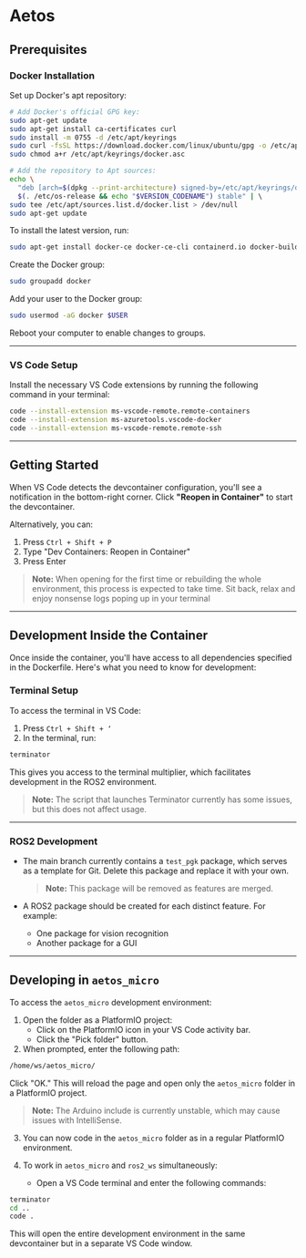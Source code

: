 # Aetos

## Prerequisites

### Docker Installation

Set up Docker's apt repository:

```bash
# Add Docker's official GPG key:
sudo apt-get update
sudo apt-get install ca-certificates curl
sudo install -m 0755 -d /etc/apt/keyrings
sudo curl -fsSL https://download.docker.com/linux/ubuntu/gpg -o /etc/apt/keyrings/docker.asc
sudo chmod a+r /etc/apt/keyrings/docker.asc

# Add the repository to Apt sources:
echo \  
  "deb [arch=$(dpkg --print-architecture) signed-by=/etc/apt/keyrings/docker.asc] https://download.docker.com/linux/ubuntu \  
  $(. /etc/os-release && echo "$VERSION_CODENAME") stable" | \  
sudo tee /etc/apt/sources.list.d/docker.list > /dev/null
sudo apt-get update
```

To install the latest version, run:

```bash
sudo apt-get install docker-ce docker-ce-cli containerd.io docker-buildx-plugin docker-compose-plugin
```

Create the Docker group:

```bash
sudo groupadd docker
```

Add your user to the Docker group:

```bash
sudo usermod -aG docker $USER
```

Reboot your computer to enable changes to groups.

---

### VS Code Setup

Install the necessary VS Code extensions by running the following command in your terminal:

```bash
code --install-extension ms-vscode-remote.remote-containers
code --install-extension ms-azuretools.vscode-docker
code --install-extension ms-vscode-remote.remote-ssh
```

---

## Getting Started

When VS Code detects the devcontainer configuration, you'll see a notification in the bottom-right corner. Click **"Reopen in Container"** to start the devcontainer.

Alternatively, you can:

1. Press `Ctrl + Shift + P`
2. Type "Dev Containers: Reopen in Container"
3. Press Enter

> **Note:** When opening for the first time or rebuilding the whole environment, this process is expected to take time. Sit back, relax and enjoy nonsense logs poping up in your terminal

---

## Development Inside the Container

Once inside the container, you'll have access to all dependencies specified in the Dockerfile. Here's what you need to know for development:

### Terminal Setup

To access the terminal in VS Code:

1. Press `Ctrl + Shift + ‘`
2. In the terminal, run:

```bash
terminator
```

This gives you access to the terminal multiplier, which facilitates development in the ROS2 environment.

> **Note:** The script that launches Terminator currently has some issues, but this does not affect usage.

---

### ROS2 Development

- The main branch currently contains a `test_pgk` package, which serves as a template for Git. Delete this package and replace it with your own.

  > **Note:** This package will be removed as features are merged.

- A ROS2 package should be created for each distinct feature. For example:
  - One package for vision recognition
  - Another package for a GUI

---

## Developing in `aetos_micro`

To access the `aetos_micro` development environment:

1. Open the folder as a PlatformIO project:
   - Click on the PlatformIO icon in your VS Code activity bar.
   - Click the "Pick folder" button.
2. When prompted, enter the following path:

```bash
/home/ws/aetos_micro/
```

Click "OK." This will reload the page and open only the `aetos_micro` folder in a PlatformIO project.

> **Note:** The Arduino include is currently unstable, which may cause issues with IntelliSense.

3. You can now code in the `aetos_micro` folder as in a regular PlatformIO environment.

4. To work in `aetos_micro` and `ros2_ws` simultaneously:
   - Open a VS Code terminal and enter the following commands:

```bash
terminator
cd ..
code .
```

This will open the entire development environment in the same devcontainer but in a separate VS Code window.

